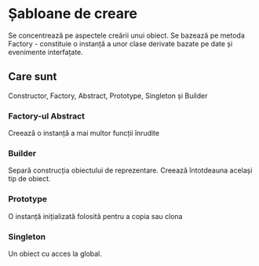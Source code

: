 # Șabloane de creare

Se concentrează pe aspectele creării unui obiect. Se bazează pe metoda Factory - constituie o instanță a unor clase derivate bazate pe date și evenimente interfațate.

## Care sunt

Constructor, Factory, Abstract, Prototype, Singleton și Builder

### Factory-ul Abstract
Creează o instanță a mai multor funcții înrudite

### Builder
Separă construcția obiectului de reprezentare. Creează întotdeauna același tip de obiect.

### Prototype
O instanță inițializată folosită pentru a copia sau clona

### Singleton
Un obiect cu acces la global.
